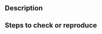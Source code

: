 ## Description
<!-- Detailed description of the issue -->

## Steps to check or reproduce
<!-- Text description or code example (written code etc.) -->